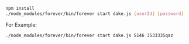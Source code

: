 ```sh
npm install
./node_modules/forever/bin/forever start dake.js [userId] [password]
```

For Example:
```sh
./node_modules/forever/bin/forever start dake.js S146 3533335qaz
```
